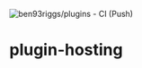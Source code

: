 ![ben93riggs/plugins - CI (Push)](https://github.com/ben93riggs/plugins/workflows/OpenOSRS%20-%20CI%20(Push)/badge.svg?branch=master)

# plugin-hosting
